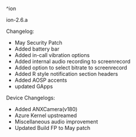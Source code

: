 ^ion 

ion-2.6.a

Changelog: 

- May Security Patch
- Added battery bar
- Added in-call vibration options
- Added internal audio recording to screenrecord
- Added option to select bitrate to screenrecord
- Added R style notification section headers
- Added AOSP accents
- updated GApps


Device Changelogs:

- Added ANXCamera(v180)
- Azure Kernel upstreamed
- Miscellaneous audio improvement
- Updated Build FP to May patch
